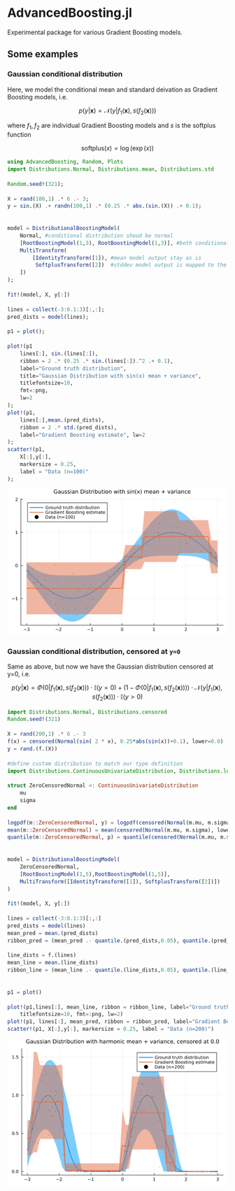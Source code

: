 # AdvancedBoosting.jl

Experimental package for various Gradient Boosting models.

## Some examples

### Gaussian conditional distribution
Here, we model the conditional mean and standard deivation as Gradient Boosting models, i.e.

```math
p(y|\mathbf{x})=\mathcal{N}(y|f_1(\mathbf{x}),s(f_2(\mathbf{x})))
```

where $f_1,f_2$ are individual Gradient Boosting models and $s$ is the softplus function

```math
\text{softplus}(x)=\log\left(\exp(x)\right)
```

```julia
using AdvancedBoosting, Random, Plots
import Distributions.Normal, Distributions.mean, Distributions.std

Random.seed!(321);

X = rand(100,1) .* 6 .- 3;
y = sin.(X) .+ randn(100,1) .* (0.25 .* abs.(sin.(X)) .+ 0.1);


model = DistributionalBoostingModel(
    Normal, #conditional distribution shoud be normal
    [RootBoostingModel(1,3), RootBoostingModel(1,3)], #both conditional mean and standard deviation are modelled by GradientBoosting
    MultiTransform(
        [IdentityTransform([1]), #mean model output stay as is
         SoftplusTransform([2])  #stddev model output is mapped to the positive, non-zero reals
    ]) 
);

fit!(model, X, y[:])

lines = collect(-3:0.1:3)[:,:];
pred_dists = model(lines);

p1 = plot();

plot!(p1
    lines[:], sin.(lines[:]),
    ribbon = 2 .* (0.25 .* sin.(lines[:]).^2 .+ 0.1),
    label="Ground truth distribution",
    title="Gaussian Distribution with sin(x) mean + variance", 
    titlefontsize=10,
    fmt=:png,
    lw=2
);
plot!(p1, 
    lines[:],mean.(pred_dists),
    ribbon = 2 .* std.(pred_dists),
    label="Gradient Boosting estimate", lw=2
);
scatter!(p1,
    X[:],y[:],
    markersize = 0.25,
    label = "Data (n=100)"
);
```

![](assets/normdist_example.png)


### Gaussian conditional distribution, censored at ``y=0``
Same as above, but now we have the Gaussian distribution censored at y=0, i.e.

```math
p(y|\mathbf{x})=\Phi(0|f_1(\mathbf{x}),s(f_2(\mathbf{x})))\cdot\mathbb{I}(y=0) + (1-\Phi(0|f_1(\mathbf{x}),s(f_2(\mathbf{x}))))\cdot\mathcal{N}(y|f_1(\mathbf{x}),s(f_2(\mathbf{x})))\cdot\mathbb{I}(y>0)
```

```julia
import Distributions.Normal, Distributions.censored
Random.seed!(321)

X = rand(200,1) .* 6 .- 3
f(x) = censored(Normal(sin( 2 * x), 0.25*abs(sin(x))+0.1), lower=0.0)
y = rand.(f.(X))

#define custom distribution to match our type definition
import Distributions.ContinuousUnivariateDistribution, Distributions.logpdf, Distributions.mean, Distributions.quantile

struct ZeroCensoredNormal <: ContinuousUnivariateDistribution
    mu
    sigma
end

logpdf(m::ZeroCensoredNormal, y) = logpdf(censored(Normal(m.mu, m.sigma), lower=0.0), y)
mean(m::ZeroCensoredNormal) = mean(censored(Normal(m.mu, m.sigma), lower=0.0))
quantile(m::ZeroCensoredNormal, p) = quantile(censored(Normal(m.mu, m.sigma), lower=0.0),p)


model = DistributionalBoostingModel(
    ZeroCensoredNormal,
    [RootBoostingModel(1,5),RootBoostingModel(1,5)],
    MultiTransform([IdentityTransform([1]), SoftplusTransform([2])])
)

fit!(model, X, y[:])

lines = collect(-3:0.1:3)[:,:]
pred_dists = model(lines)
mean_pred = mean.(pred_dists)
ribbon_pred = (mean_pred .- quantile.(pred_dists,0.05), quantile.(pred_dists,0.95) .- mean_pred)

line_dists = f.(lines)
mean_line = mean.(line_dists)
ribbon_line = (mean_line .- quantile.(line_dists,0.05), quantile.(line_dists,0.95) .- mean_line)


p1 = plot()

plot!(p1,lines[:], mean_line, ribbon = ribbon_line, label="Ground truth distribution", title="Gaussian Distribution with harmonic mean + variance, censored at 0.0", 
    titlefontsize=10, fmt=:png, lw=2)
plot!(p1, lines[:], mean_pred, ribbon = ribbon_pred, label="Gradient Boosting estimate", lw=2)
scatter!(p1, X[:],y[:], markersize = 0.25, label = "Data (n=200)")
```
![](assets/normdist_censored_example.png)
